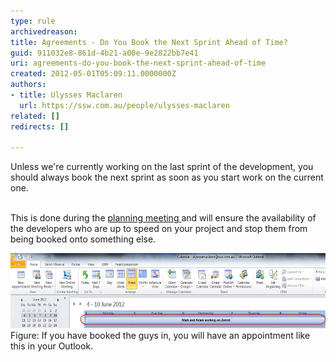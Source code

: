 ```yaml
---
type: rule
archivedreason: 
title: Agreements - Do You Book the Next Sprint Ahead of Time?
guid: 911032e8-861d-4b21-a00e-9e2822bb7e41
uri: agreements-do-you-book-the-next-sprint-ahead-of-time
created: 2012-05-01T05:09:11.0000000Z
authors:
- title: Ulysses Maclaren
  url: https://ssw.com.au/people/ulysses-maclaren
related: []
redirects: []

---
```



Unless we're currently working on the last sprint of the development, you should always book the next sprint as soon as you start work on the current one.
<br><excerpt class='endintro'></excerpt><br>
<p>​This is done during the <a href="/Management/RulesToBetterScrumUsingTFS/Pages/SprintPlanning(WHAT)Meeting.aspx">planning meeting </a>and will ensure the availability of the developers who are up to speed on your project and stop them from being booked onto something else.</p>
<p><img class="ssw-rteStyle-ImageArea" alt="Scheduled_Appointment.jpg" src="Scheduled_Appointment.jpg" width="621" height="150" style="height:120px;width:591px;" /><br><span class="ssw-rteStyle-FigureNormal">Figure: If you have booked the guys in, you will have an appointment like this in your Outlook.</span><br></p>


